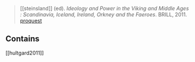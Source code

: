 > [[steinsland]] (ed). *Ideology and Power in the Viking and Middle Ages : Scandinavia, Iceland, Ireland, Orkney and the Faeroes*. BRILL, 2011. [proquest](http://ebookcentral.proquest.com/lib/uh/detail.action?docID=717607) 

## Contains
[[hultgard2011]]